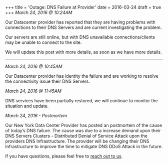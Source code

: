 +++
title = 'Outage: DNS Failure at Provider'
date = 2016-03-24
draft = true
+++
_March 24, 2016 @ 10:24AM_

Our Datacenter provider has reported that they are having problems with connections to their DNS Servers and are current investigating the problem.

Our servers are still online, but with DNS unavailable connections/clients may be unable to connect to the site.

We will update this post with more details, as soon as we have more details.

---

_March 24, 2016 @ 10:45AM_

Our Datacenter provider has identity the failure and are working to resolve the connectivity issue their DNS Servers.

_March 24, 2016 @ 11:45AM_

DNS services have been partially restored, we will continue to monitor the situation and update.

_March 24, 2016 - Postmortem_

Our New York Data Center Provider has posted an postmortem of the cause of today’s DNS failure. The cause was due to a increase demand upon their DNS Servers Clusters - Distributed Denial of Service Attack upon the providers DNS Infrastructure. The provider will be changing their DNS Infrastructure to improve the time to mitigate DNS DDoS Attack in the future.

If you have questions, please feel free to [reach out to us](https://madscitech.com/about/contact/).